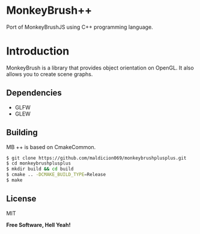 # MonkeyBrush++

Port of MonkeyBrushJS using C++ programming language.
# Introduction
MonkeyBrush is a library that provides object orientation on OpenGL.
It also allows you to create scene graphs.
## Dependencies
 - GLFW
 - GLEW

## Building
MB ++ is based on CmakeCommon.
```sh
$ git clone https://github.com/maldicion069/monkeybrushplusplus.git
$ cd monkeybrushplusplus
$ mkdir build && cd build
$ cmake .. -DCMAKE_BUILD_TYPE=Release
$ make
```
License
----
MIT

**Free Software, Hell Yeah!**